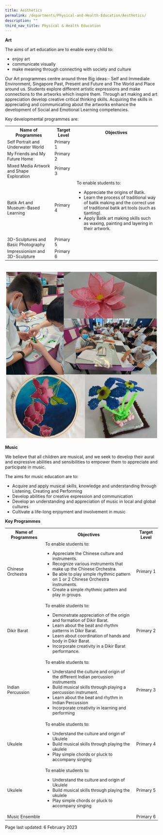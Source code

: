 ```yaml
---
title: Aesthetics
permalink: /departments/Physical-and-Health-Education/Aesthetics/
description: ""
third_nav_title: Physical & Health Education
---
```

<p><strong>Art</strong></p>
<p>The aims of art education are to enable every child to:
<ul>
	<li>enjoy art
<li>communicate visually
<li>make meaning through connecting with society and culture</ul></p>
<p>Our Art programmes centre around three Big ideas:- Self and Immediate Environment, Singapore Past, Present and Future and The World and Place around us. Students explore different artistic expressions and make connections to the artworks which inspire them.  Through art making and art appreciation develop creative critical thinking skills. Acquiring the skills in appreciating and communicating about the artworks enhance the development of Social and Emotional Learning competencies.</p>
<p>Key developmental programmes are:</p>
<table>
	<tbody>
		<tr>
			<th>Name of Programmes</th>
			<th>Target Level</th>
			<th>Objectives</th>
		</tr>
		<tr>
			<td>Self Portrait and Underwater World</td>
			<td>Primary 1</td>
			<td></td>
		</tr>
		<tr>
			<td>My Friends and My Future Home</td>
			<td>Primary 2</td>
			<td></td>
		</tr>
		<tr>
			<td>Mixed Media Artwork and Shape Exploration</td>
			<td>Primary 3</td>
			<td></td>
		</tr>
		<tr>
			<td>Batik Art and Museum-Based Learning</td>
			<td>Primary 4</td>
			<td>To enable students to:
				<ul>
					<li>Appreciate the origins of Batik.
						<li>Learn the process of traditional way of batik making and the correct use of traditional batik art tools (such as tjanting).
							<li>Apply Batik art making skills such as waxing, painting and layering in their artwork.
				</ul></td>
		</tr>
<tr>
	<td>3D-Sculptures and Basic Photography</td>
	<td>Primary 5</td>
	<td></td>
		</tr>
		<tr>
			<td>Impressionism and 3D-Sculpture</td>
			<td>Primary 6</td>
			<td></td>
		</tr>
	</tbody>
	</table>
	<br>
	<img src="/images/Art.jpg">
	<br>
	<p><strong>Music</strong></p>
	<p>We believe that all children are musical, and we seek to develop their aural and expressive abilities and sensibilities to empower them to appreciate and participate in music.</p>
<p>The aims for music education are to:
<ul>
	<li>Acquire and apply musical skills, knowledge and understanding through Listening, Creating and Performing
<li>Develop abilities for creative expression and communication
<li>Develop an understanding and appreciation of music in local and global cultures
<li>Cultivate a life-long enjoyment and involvement in music
</ul>
<p><strong>Key Programmes</strong></p>
<table>
	<tbody>
		<tr>
			<th>Name of Programmes</th>
			<th>Objectives</th>
			<th>Target Level</th>
		</tr>
		<tr>
			<td>Chinese Orchestra</td>
			<td>To enable students to:
<ul>
	<li>Appreciate the Chinese culture and instruments.
<li>Recognize various instruments that make up the Chinese Orchestra.
<li>Be able to play simple rhythmic pattern on 1 or 2 Chinese Orchestra instruments.
<li>Create a simple rhythmic pattern and play in groups.
				</ul>
			</td>
			<td>Primary 1</td>
		</tr>
				<tr>
			<td>Dikir Barat</td>
			<td>To enable students to:
<ul>
	<li>Demonstrate appreciation of the origin and formation of Dikir Barat.
<li>Learn about the beat and rhythm patterns in Dikir Barat.
<li>Learn about coordination of hands and body in Dikir Barat.
<li>Incorporate creativity in a Dikir Barat performance. 
				</ul>
			</td>
			<td>Primary 2</td>
		</tr>
			<tr>
			<td>Indian Percussion</td>
			<td>To enable students to:
<ul>
	<li>Understand the culture and origin of the different Indian percussion instruments
<li>Build musical skills through playing a percussion instrument.
 <li>Learn about the beat and rhythm in Indian Percussion
<li>Incorporate creativity in learning and performing
</ul>
			</td>
			<td>Primary 3</td>
		</tr>
			<tr>
			<td>Ukulele</td>
			<td>To enable students to:
<ul>
	<li>Understand the culture and origin of Ukulele
<li>Build musical skills through playing the ukulele
<li>Play simple chords or pluck to accompany singing
				</ul>
			</td>
			<td>Primary 4</td>
		</tr>
		<tr>
			<td>Ukulele</td>
			<td>To enable students to:
<ul>
	<li>Understand the culture and origin of Ukulele
<li>Build musical skills through playing the ukulele
<li>Play simple chords or pluck to accompany singing
				</ul>
			</td>
			<td>Primary 5</td>
		</tr>
		<tr>
			<td>Music Ensemble</td>
			<td></td>
			<td>Primary 6</td>
		</tr>
		<tr></tr>
	</tbody>
	</table>
	<p>Page last updated: 6 February 2023</p>